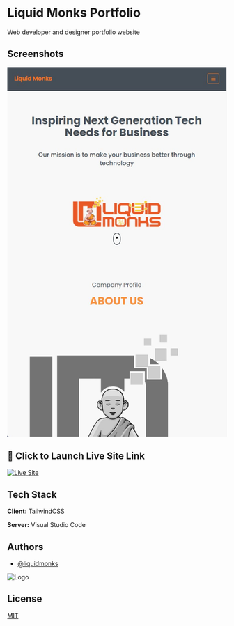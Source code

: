 
# Liquid Monks Portfolio

Web developer and designer portfolio website



## Screenshots

![App Screenshot](https://github.com/liquidmonks/portfolio/blob/main/assets/images/portfolio.jpg)


## 🔗 Click to Launch Live Site Link
[![Live Site](https://img.shields.io/badge/livesite-click-orange)](https://github.com/liquidmonks/portfolio/blob/main/index.html)

## Tech Stack

**Client:** TailwindCSS

**Server:** Visual Studio Code


## Authors

- [@liquidmonks](https://www.github.com/liquidmonks)


![Logo](https://i.imgur.com/MrXyBQy.png)


## License

[MIT](https://choosealicense.com/licenses/mit/)

